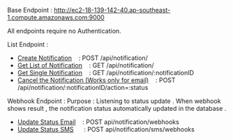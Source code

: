 Base Endpoint : http://ec2-18-139-142-40.ap-southeast-1.compute.amazonaws.com:9000

All endpoints require no Authentication.

List Endpoint :

 - [Create Notification]() &nbsp;&nbsp; : POST  /api/notification/ 
 - [Get List of Notification]() &nbsp;&nbsp; : GET   /api/notification/ 
 - [Get Single Notification]() &nbsp;&nbsp; : GET   /api/notification/:notificationID
 - [Cancel the Notification (Works only for email)]() &nbsp;&nbsp; : POST /api/notification/:notificationID/action=:status    

Webhook Endpoint : 
    Purpose : Listening to status update . When webhook shows result , the notification status automatically updated in the database .
    
 - [Update Status Email]() &nbsp;&nbsp; : POST api/notification/webhooks
 - [Update Status SMS]() &nbsp;&nbsp;&nbsp;&nbsp;&nbsp;: POST api/notification/sms/webhooks
